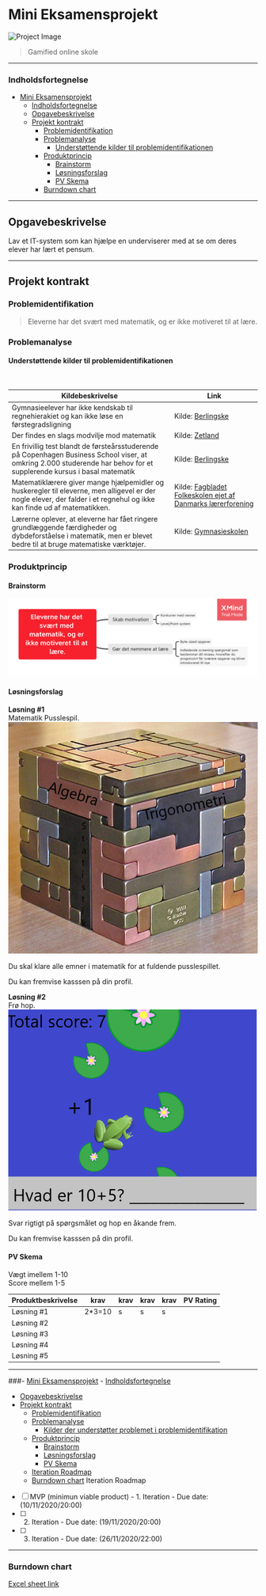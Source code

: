 # Mini Eksamensprojekt

![Project Image](https://blockchainacademy.dk/wp-content/uploads/2020/02/BAN_blockchain_academy_network_illustration_blue-1024x837.png)

>Gamified online skole
___

### Indholdsfortegnelse
- [Mini Eksamensprojekt](#mini-eksamensprojekt)
    - [Indholdsfortegnelse](#indholdsfortegnelse)
  - [Opgavebeskrivelse](#opgavebeskrivelse)
  - [Projekt kontrakt](#projekt-kontrakt)
    - [Problemidentifikation](#problemidentifikation)
    - [Problemanalyse](#problemanalyse)
      - [Understøttende kilder til problemidentifikationen](#understøttende-kilder-til-problemidentifikationen)
    - [Produktprincip](#produktprincip)
      - [Brainstorm](#brainstorm)
      - [Løsningsforslag](#løsningsforslag)
      - [PV Skema](#pv-skema)
    - [Burndown chart](#burndown-chart)

___

## Opgavebeskrivelse
 Lav et IT-system som kan  hjælpe en underviserer med at se om deres elever har lært et pensum.
___

## Projekt kontrakt

### Problemidentifikation
>Eleverne har det svært med matematik, og er ikke motiveret til at lære.
### Problemanalyse

#### Understøttende kilder til problemidentifikationen

<br>


| Kildebeskrivelse | Link |
|------------------|------|
|Gymnasieelever har ikke kendskab til regnehierakiet og kan ikke løse en førstegradsligning | Kilde: [Berlingske](https://www.berlingske.dk/samfund/hvad-er-75x4-det-mener-gymnasielaerere-ikke-at-deres-elever-ved)
| Der findes en slags modvilje mod matematik | Kilde: [Zetland](https://www.zetland.dk/historie/sO9kQ396-aO9kVR61-d9fdd) 
| En frivillig test blandt de førsteårsstuderende på Copenhagen Business School viser, at omkring 2.000 studerende har behov for et supplerende kursus i basal matematik | Kilde: [Berlingske](https://www.berlingske.dk/samfund/2.000-nye-cbs-studerende-har-brug-for-ekstra-kurser-i-basal-matematik-de) 
| Matematiklærere giver mange hjælpemidler og huskeregler til eleverne, men alligevel er der nogle elever, der falder i et regnehul og ikke kan finde ud af matematikken. | Kilde: [Fagbladet Folkeskolen ejet af Danmarks lærerforening](https://www.folkeskolen.dk/29428/naar-eleven-falder-i-et-regnehul) 
| Lærerne oplever, at eleverne har fået ringere grundlæggende færdigheder og dybdeforståelse i matematik, men er blevet bedre til at bruge matematiske værktøjer. | Kilde: [Gymnasieskolen](https://gymnasieskolen.dk/ekspertudvalg-om-faglighed-matematik-er-blevet-mere-komplekst) 

### Produktprincip
#### Brainstorm
![Brainstorm](/images/mindmap.png)

#### Løsningsforslag

**Løsning #1**
<br>
Matematik Pusslespil.
<br>
![Billede](/images/pusslespil.png)

Du skal klare alle emner i matematik for at fuldende pusslespillet.

Du kan fremvise kasssen på din profil.

**Løsning #2**
<br>
Frø hop.
![Billede](/images/FroeSpil.png)

Svar rigtigt på spørgsmålet og hop en åkande frem.

Du kan fremvise kasssen på din profil.

#### PV Skema
Vægt imellem 1-10
<br>
Score mellem 1-5

| Produktbeskrivelse | krav | krav | krav | krav | PV Rating |
|--------------------|------|------|------|------|------|
| Løsning #1 | 2*3=10 | s | s | s |
| Løsning #2 |  |  |  |
| Løsning #3 |  |  |  | 
| Løsning #4 |  |  |  | 
| Løsning #5 |  |  |  | 
___

###- [Mini Eksamensprojekt](#mini-eksamensprojekt)
    - [Indholdsfortegnelse](#indholdsfortegnelse)
  - [Opgavebeskrivelse](#opgavebeskrivelse)
  - [Projekt kontrakt](#projekt-kontrakt)
    - [Problemidentifikation](#problemidentifikation)
    - [Problemanalyse](#problemanalyse)
      - [Kilder der understøtter problemet i problemidentifikation](#kilder-der-understøtter-problemet-i-problemidentifikation)
    - [Produktprincip](#produktprincip)
      - [Brainstorm](#brainstorm)
      - [Løsningsforslag](#løsningsforslag)
      - [PV Skema](#pv-skema)
    - [Iteration Roadmap](#iteration-roadmap)
    - [Burndown chart](#burndown-chart) Iteration Roadmap
- [ ] MVP (minimun viable product) - 1. Iteration - Due date: (10/11/2020/20:00)
- [ ] 2. Iteration - Due date: (19/11/2020/20:00)
- [ ] 3. Iteration - Due date: (26/11/2020/22:00)

___

### Burndown chart
[Excel sheet link](https://drive.google.com/file/d/1BA4COUAmAu_eMSIAFlnVrCejI9rT1cL9/view?usp=sharing)


